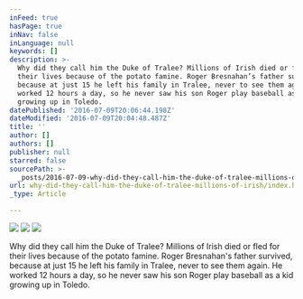```yaml
---
inFeed: true
hasPage: true
inNav: false
inLanguage: null
keywords: []
description: >-
  Why did they call him the Duke of Tralee? Millions of Irish died or fled for
  their lives because of the potato famine. Roger Bresnahan’s father survived,
  because at just 15 he left his family in Tralee, never to see them again. He
  worked 12 hours a day, so he never saw his son Roger play baseball as a kid
  growing up in Toledo. 
datePublished: '2016-07-09T20:06:44.198Z'
dateModified: '2016-07-09T20:04:48.487Z'
title: ''
author: []
authors: []
publisher: null
starred: false
sourcePath: >-
  _posts/2016-07-09-why-did-they-call-him-the-duke-of-tralee-millions-of-irish.md
url: why-did-they-call-him-the-duke-of-tralee-millions-of-irish/index.html
_type: Article

---
```

![](https://the-grid-user-content.s3-us-west-2.amazonaws.com/183b7198-5cf1-4ed0-b432-46e4648ad01b.gif)
![](https://the-grid-user-content.s3-us-west-2.amazonaws.com/6743a8e7-8d9b-44e1-a415-3361fcaec6da.gif)
![](https://the-grid-user-content.s3-us-west-2.amazonaws.com/a8b17e57-b53a-499a-a3f4-d1656373ce7b.jpg)

Why did they call him the Duke of Tralee? Millions of Irish died or fled for their lives because of the potato famine. Roger Bresnahan's father survived, because at just 15 he left his family in Tralee, never to see them again. He worked 12 hours a day, so he never saw his son Roger play baseball as a kid growing up in Toledo.